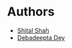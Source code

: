 # Authors

- [Shital Shah](http://www.shitalshah.com)
- [Debadeepta Dey](https://www.debadeepta.com/)